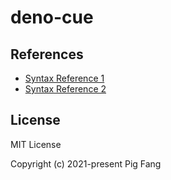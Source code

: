 # deno-cue

## References

- [Syntax Reference 1](https://web.archive.org/web/20151023011544/http://digitalx.org/cue-sheet/syntax/index.html#indx)
- [Syntax Reference 2](https://web.archive.org/web/20070614044112/http://www.goldenhawk.com/download/cdrwin.pdf)

## License

MIT License

Copyright (c) 2021-present Pig Fang
